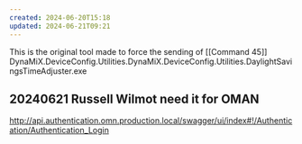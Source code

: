 ```yaml
---
created: 2024-06-20T15:18
updated: 2024-06-21T09:21
---
```

This is the original tool made to force the sending of [[Command 45]]
DynaMiX.DeviceConfig.Utilities.DynaMiX.DeviceConfig.Utilities.DaylightSavingsTimeAdjuster.exe

## 20240621 Russell Wilmot need it for OMAN

http://api.authentication.omn.production.local/swagger/ui/index#!/Authentication/Authentication_Login
